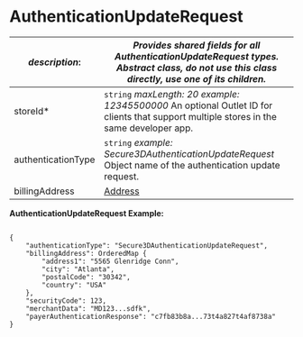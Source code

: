 
# AuthenticationUpdateRequest

| *description*: | *Provides shared fields for all AuthenticationUpdateRequest types. Abstract class, do not use this class directly, use one of its children.*| 
|----|----|
| storeId* |  ``` string ```  *maxLength: 20 example: 12345500000* An optional Outlet ID for clients that support multiple stores in the same developer app.|
| authenticationType |  ``` string ```  *example: Secure3DAuthenticationUpdateRequest* Object name of the authentication update request.|
| billingAddress |  [Address](?path=docs/schemas-md/Address.md)|

**AuthenticationUpdateRequest Example:**

```{r}

{
    "authenticationType": "Secure3DAuthenticationUpdateRequest",
    "billingAddress": OrderedMap {
        "address1": "5565 Glenridge Conn",
        "city": "Atlanta",
        "postalCode": "30342",
        "country": "USA"
    },
    "securityCode": 123,
    "merchantData": "MD123...sdfk",
    "payerAuthenticationResponse": "c7fb83b8a...73t4a827t4af8738a"
}
```  
  

